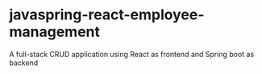 # javaspring-react-employee-management

A full-stack CRUD application using React as frontend and Spring boot as backend
